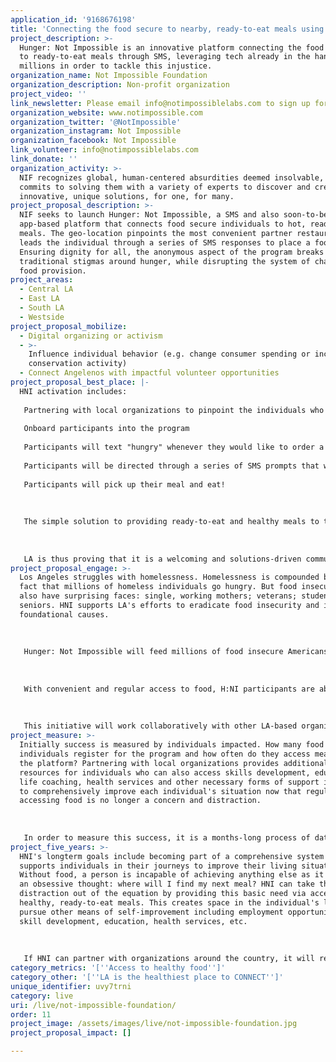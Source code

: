 ```yaml
---
application_id: '9168676198'
title: 'Connecting the food secure to nearby, ready-to-eat meals using SMS'
project_description: >-
  Hunger: Not Impossible is an innovative platform connecting the food Insecure
  to ready-to-eat meals through SMS, leveraging tech already in the hands of
  millions in order to tackle this injustice.
organization_name: Not Impossible Foundation
organization_description: Non-profit organization
project_video: ''
link_newsletter: Please email info@notimpossiblelabs.com to sign up for the newsletter
organization_website: www.notimpossible.com
organization_twitter: '@NotImpossible'
organization_instagram: Not Impossible
organization_facebook: Not Impossible
link_volunteer: info@notimpossiblelabs.com
link_donate: ''
organization_activity: >-
  NIF recognizes global, human-centered absurdities deemed insolvable, then
  commits to solving them with a variety of experts to discover and create
  innovative, unique solutions, for one, for many.
project_proposal_description: >-
  NIF seeks to launch Hunger: Not Impossible, a SMS and also soon-to-be
  app-based platform that connects food secure individuals to hot, ready-to-eat
  meals. The geo-location pinpoints the most convenient partner restaurants then
  leads the individual through a series of SMS responses to place a food order.
  Ensuring dignity for all, the anonymous aspect of the program breaks down
  traditional stigmas around hunger, while disrupting the system of charitable
  food provision.
project_areas:
  - Central LA
  - East LA
  - South LA
  - Westside
project_proposal_mobilize:
  - Digital organizing or activism
  - >-
    Influence individual behavior (e.g. change consumer spending or increase
    conservation activity)
  - Connect Angelenos with impactful volunteer opportunities
project_proposal_best_place: |-
  HNI activation includes:
   
   Partnering with local organizations to pinpoint the individuals who can most benefit from the program.
   
   Onboard participants into the program
   
   Participants will text "hungry" whenever they would like to order a meal (the number of meals / days will depend on budget and scale)
   
   Participants will be directed through a series of SMS prompts that will build a food order at a participating restaurant that is nearby (geo-location technology selects the nearest locations)
   
   Participants will pick up their meal and eat!
   
   
   
   The simple solution to providing ready-to-eat and healthy meals to those struggling with food insecurity proves that Angelenos are concerned about their local communities and strive to discover innovative solutions for them. This program is human-centered and intends to work with a breadth of local organizations in order to provide a comprehensive program of self-development. Rather than be a "hand out" initiative, it is a hand-up approach to creating self-sufficiency in each and every Angeleno.
   
   
   
   LA is thus proving that it is a welcoming and solutions-driven community where each individual is valued and supported in his/her ambitions to lead a healthier, more fulfilling life that allows him/her to become a higher contributing member of the community.
project_proposal_engage: >-
  Los Angeles struggles with homelessness. Homelessness is compounded by the
  fact that millions of homeless individuals go hungry. But food insecurity can
  also have surprising faces: single, working mothers; veterans; students;
  seniors. HNI supports LA's efforts to eradicate food insecurity and its
  foundational causes. 
   
   
   
   Hunger: Not Impossible will feed millions of food insecure Americans by leveraging a ubiquitous technology and mode of communication — cell phones and texting.
   
   
   
   With convenient and regular access to food, H:NI participants are able to reinvest their time into strengthening the foundation of their lives, which ultimately disrupts the perpetual cycle of hunger.
   
   
   
   This initiative will work collaboratively with other LA-based organizations working to end poverty and hunger in LA. Together, they will improve LA's reputation as being the homeless capital of the United States. It will show that Angelenos care about their communities and are actively discovering and utilizing breakthrough approaches to improving everyone's situation.
project_measure: >-
  Initially success is measured by individuals impacted. How many food insecure
  individuals register for the program and how often do they access meals via
  the platform? Partnering with local organizations provides additional
  resources for individuals who can also access skills development, education,
  life coaching, health services and other necessary forms of support in order
  to comprehensively improve each individual's situation now that regularly
  accessing food is no longer a concern and distraction.
   
   
   
   In order to measure this success, it is a months-long process of data tracking--via the ordering platform--of individuals to understand increase in qualitative life components. Surveys provided to all participants at the beginning and end of the program will inform the success of the program.
project_five_years: >-
  HNI's longterm goals include becoming part of a comprehensive system that
  supports individuals in their journeys to improve their living situation.
  Without food, a person is incapable of achieving anything else as it becomes
  an obsessive thought: where will I find my next meal? HNI can take this
  distraction out of the equation by providing this basic need via accessible,
  healthy, ready-to-eat meals. This creates space in the individual's live to
  pursue other means of self-improvement including employment opportunities,
  skill development, education, health services, etc. 
   
   
   
   If HNI can partner with organizations around the country, it will revolutionize the ability of NGOs and their communities to dramatically escalate and accelerate the work of each organization.
category_metrics: '[''Access to healthy food'']'
category_other: '[''LA is the healthiest place to CONNECT'']'
unique_identifier: uvy7trni
category: live
uri: /live/not-impossible-foundation/
order: 11
project_image: /assets/images/live/not-impossible-foundation.jpg
project_proposal_impact: []

---
```

